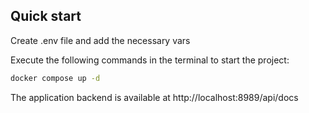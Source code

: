
## Quick start

Create .env file and add the necessary vars

Execute the following commands in the terminal to start the project:


```bash
docker compose up -d 

```

The application backend is available at http://localhost:8989/api/docs 